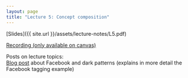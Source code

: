 ```yaml
---
layout: page
title: "Lecture 5: Concept composition"
---
```


[Slides]({{ site.url }}/assets/lecture-notes/L5.pdf)

[Recording (only available on canvas)](https://mit.hosted.panopto.com/Panopto/Pages/Viewer.aspx?id=ba8af979-1cf9-4993-a892-af1300d742a2)

Posts on lecture topics:<br>
[Blog post](https://essenceofsoftware.com/posts/facebook/)
about Facebook and dark patterns (explains in more detail the Facebook tagging example)
